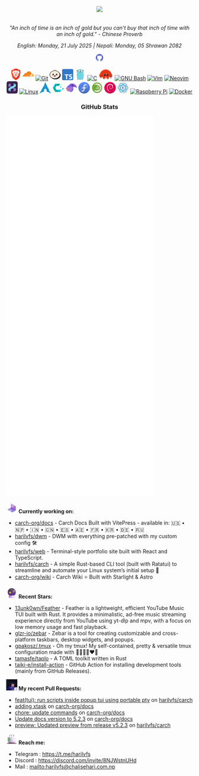 <div align="center">

<img src="https://img.shields.io/badge/Distro-ArchLinux-cba6f7?style=for-the-badge&labelColor=11111b&color=9dc3ea&logo=arch-linux" />

</div>

<br>

<div align="center">


*"An inch of time is an inch of gold but you can't buy that inch of time with an inch of gold." - Chinese Proverb*



*English: Monday, 21 July 2025 | Nepali: Monday, 05 Shrawan 2082*


</div>

<div align="center">

<img src='https://github.com/harilvfs/assets/blob/main/harilvfs/noseek.png' width="20"> 

</div>

<br>

<div align="center">
<a href="https://brave.com/" target="_blank" rel="noreferrer"><img src="https://raw.githubusercontent.com/harilvfs/assets/refs/heads/main/harilvfs/brave-browser.png" width="30" height="31" alt="Brave-Browser" /></a> <a href="https://www.cloudflare.com/" target="_blank" rel="noreferrer"><img src="https://github.com/harilvfs/assets/blob/main/harilvfs/cloudflare.png" width="30" height="31" alt="Cloudflare" /></a> <a href="https://git-scm.com/" target="_blank" rel="noreferrer"><img src="https://raw.githubusercontent.com/danielcranney/readme-generator/main/public/icons/skills/git-colored.svg" width="30" height="30" alt="Git" /></a> <a href="https://bun.sh/" target="_blank" rel="noreferrer"><img src="https://raw.githubusercontent.com/harilvfs/assets/refs/heads/main/harilvfs/Bun.svg" width="30" height="30" alt="Bun" /></a> <a href="https://www.typescriptlang.org/" target="_blank" rel="noreferrer"><img src="https://raw.githubusercontent.com/harilvfs/assets/refs/heads/main/harilvfs/typescript.svg" width="30" height="30" alt="Typescript" /></a> <a href="https://go.dev/" target="_blank" rel="noreferrer"><img src="https://raw.githubusercontent.com/harilvfs/assets/refs/heads/main/harilvfs/Go.svg" width="30" height="30" alt="Go-Lang" /></a> <a href="https://docs.microsoft.com/en-us/cpp/?view=msvc-170" target="_blank" rel="noreferrer"><img src="https://raw.githubusercontent.com/danielcranney/readme-generator/main/public/icons/skills/c-colored.svg" width="30" height="30" alt="C" /></a>  <a href="https://www.rust-lang.org/" target="_blank" rel="noreferrer"><img src="https://github.com/harilvfs/assets/blob/main/harilvfs/rust.png" width="40" height="31" alt="Rust" /></a> <a href="https://www.gnu.org/software/bash/" target="_blank" rel="noreferrer"><img src="https://raw.githubusercontent.com/danielcranney/readme-generator/main/public/icons/skills/gnubash-colored.svg" width="31" height="31" alt="GNU Bash" /></a> <a href="https://www.vim.org/" target="_blank" rel="noreferrer"><img src="https://raw.githubusercontent.com/danielcranney/readme-generator/main/public/icons/skills/vim-colored.svg" width="31" height="31" alt="Vim" /></a> <a href="https://neovim.io/" target="_blank" rel="noreferrer"><img src="https://raw.githubusercontent.com/danielcranney/readme-generator/main/public/icons/skills/neovim-colored.svg" width="31" height="31" alt="Neovim" /></a> <a href="https://helix-editor.com/" target="_blank" rel="noreferrer"><img src="https://github.com/harilvfs/assets/blob/main/harilvfs/helix.png" width="30" height="33" alt="helix" /></a> <a href="https://www.linux.org" target="_blank" rel="noreferrer"><img src="https://raw.githubusercontent.com/danielcranney/readme-generator/main/public/icons/skills/linux-colored.svg" width="31" height="31" alt="Linux" /></a> <a href="https://archlinux.org/" target="_blank" rel="noreferrer"><img src="https://github.com/harilvfs/assets/blob/main/harilvfs/archx.png" width="31" height="31" alt="archlinux" /></a> <a href="https://cachyos.org/" target="_blank" rel="noreferrer"><img src="https://raw.githubusercontent.com/harilvfs/assets/refs/heads/main/harilvfs/CachyOS.svg" width="31" height="31" alt="cachyos" /></a> <a href="https://garudalinux.org/" target="_blank" rel="noreferrer"><img src="https://raw.githubusercontent.com/harilvfs/assets/refs/heads/main/harilvfs/garuda-purple.png" width="31" height="31" alt="garudalinux" /></a> <a href="https://fedoraproject.org/" target="_blank" rel="noreferrer"><img src="https://github.com/harilvfs/assets/blob/main/harilvfs/fedora.png" width="31" height="31" alt="fedora" /></a> <a href="https://www.opensuse.org/" target="_blank" rel="noreferrer"><img src="https://raw.githubusercontent.com/harilvfs/assets/refs/heads/main/suse/opensuse.png" width="31" height="32" alt="openSUSE" /></a> <a href="https://www.debian.org/" target="_blank" rel="noreferrer"><img src="https://github.com/harilvfs/assets/blob/main/harilvfs/debianx.png" width="31" height="31" alt="Debian" /></a> <a href="https://electrum.org/" target="_blank" rel="noreferrer"><img src="https://raw.githubusercontent.com/harilvfs/assets/refs/heads/main/harilvfs/electrum.svg" width="31" height="31" alt="Electrum" /></a> <a href="https://www.raspberrypi.org/" target="_blank" rel="noreferrer"><img src="https://raw.githubusercontent.com/danielcranney/readme-generator/main/public/icons/skills/raspberrypi-colored.svg" width="31" height="31" alt="Raspberry Pi" /></a> <a href="https://www.docker.com/" target="_blank" rel="noreferrer"><img src="https://raw.githubusercontent.com/danielcranney/readme-generator/main/public/icons/skills/docker-colored.svg" width="31" height="31" alt="Docker" /></a>
</div>

<div align="center">

<h3> GitHub Stats </h3>

</div>

<img src="https://raw.githubusercontent.com/harilvfs/harilvfs/refs/heads/main/github-metrics.svg" />

<strong><img src='https://github.com/harilvfs/assets/blob/main/github-gifs/242390692-0b335028-1d3d-4ee5-b5b3-a373d499be7e.gif' width="30"> Currently working on: </strong>

- [carch-org/docs](https://github.com/carch-org/docs) - Carch Docs Built with VitePress - available in: 🇺🇸 • 🇳🇵 • 🇮🇳 • 🇨🇳 • 🇪🇸 • 🇦🇪 • 🇫🇷 • 🇰🇷 • 🇩🇪 • 🇷🇺
- [harilvfs/dwm](https://github.com/harilvfs/dwm) -   DWM with everything pre-patched with my custom config 🛠️
- [harilvfs/web](https://github.com/harilvfs/web) - Terminal-style portfolio site built with React and TypeScript.
- [harilvfs/carch](https://github.com/harilvfs/carch) - A simple Rust-based CLI tool (built with Ratatui) to streamline and automate your Linux system’s initial setup 🧩
- [carch-org/wiki](https://github.com/carch-org/wiki) - Carch Wiki ⭐ Built with Starlight &amp; Astro

<strong><img src='https://github.com/harilvfs/assets/blob/main/images/Crystal%20Ball.png' width="30"> Recent Stars: </strong>

- [13unk0wn/Feather](https://github.com/13unk0wn/Feather) - Feather is a lightweight, efficient YouTube Music TUI built with Rust. It provides a minimalistic, ad-free music streaming experience directly from YouTube using yt-dlp and mpv, with a focus on low memory usage and fast playback.
- [glzr-io/zebar](https://github.com/glzr-io/zebar) - Zebar is a tool for creating customizable and cross-platform taskbars, desktop widgets, and popups.
- [gpakosz/.tmux](https://github.com/gpakosz/.tmux) - Oh my tmux! My self-contained, pretty &amp; versatile tmux configuration made with 💛🩷💙🖤❤️🤍
- [tamasfe/taplo](https://github.com/tamasfe/taplo) - A TOML toolkit written in Rust
- [taiki-e/install-action](https://github.com/taiki-e/install-action) - GitHub Action for installing development tools (mainly from GitHub Releases).

<strong><img src='https://github.com/harilvfs/assets/blob/main/github-gifs/212898774-0a96dc1d-c908-4ce8-9dd7-a71aab6e1c2b.gif' width="30"> My recent Pull Requests: </strong>

- [feat(tui): run scripts inside popup tui using portable pty](https://github.com/harilvfs/carch/pull/530) on [harilvfs/carch](https://github.com/harilvfs/carch)
- [adding xtask](https://github.com/carch-org/docs/pull/53) on [carch-org/docs](https://github.com/carch-org/docs)
- [chore: update commands](https://github.com/carch-org/docs/pull/52) on [carch-org/docs](https://github.com/carch-org/docs)
- [Update docs version to 5.2.3](https://github.com/carch-org/docs/pull/51) on [carch-org/docs](https://github.com/carch-org/docs)
- [preview: Updated preview from release v5.2.3](https://github.com/harilvfs/carch/pull/527) on [harilvfs/carch](https://github.com/harilvfs/carch)

<strong><img src='https://github.com/harilvfs/assets/blob/main/github-gifs/216120974-24a76b31-7f39-41f1-a38f-b3c1377cc612.png' width="30"> Reach me:</strong>
- Telegram   : <https://t.me/harilvfs>
- Discord    : <https://discord.com/invite/8NJWstnUHd>
- Mail       : <mailto:harilvfs@chalisehari.com.np>
